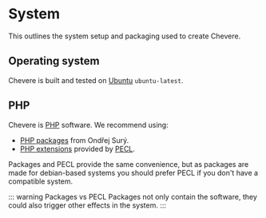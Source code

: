# System

This outlines the system setup and packaging used to create Chevere.

## Operating system

Chevere is built and tested on [Ubuntu](https://ubuntu.com/) `ubuntu-latest`.

## PHP

Chevere is [PHP](https://php.net/) software. We recommend using:

* [PHP packages](https://deb.sury.org/) from Ondřej Surý.
* [PHP extensions](https://www.php.net/manual/en/extensions.membership.php) provided by [PECL](https://pecl.php.net/).

Packages and PECL provide the same convenience, but as packages are made for debian-based systems you should prefer PECL if you don't have a compatible system.

::: warning Packages vs PECL
Packages not only contain the software, they could also trigger other effects in the system.
:::
